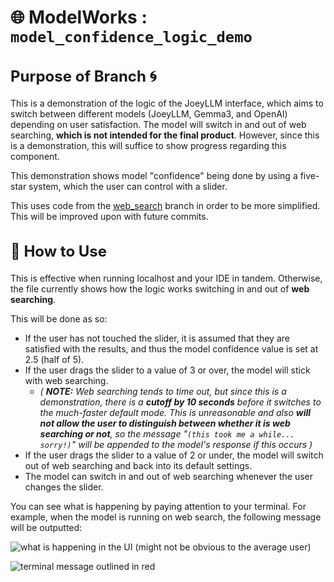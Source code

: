 # 🌐 ModelWorks : `model_confidence_logic_demo`
<h2 style="font-size: 24px;"> Purpose of Branch 🌀</h2>  

<p style="font-size: 16px;">  

This is a demonstration of the logic of the JoeyLLM interface, which aims to switch between different models (JoeyLLM, Gemma3, and OpenAI) depending on user satisfaction.  The model will switch in and out of web searching, **which is not intended for the final product**.  However, since this is a demonstration, this will suffice to show progress regarding this component.

This demonstration shows model "confidence" being done by using a five-star system, which the user can control with a slider.  

This uses code from the [web_search](https://github.com/southern-cross-ai/ModelWorks/tree/web_search) branch in order to be more simplified.  This will be improved upon with future commits.

</p>  

<h2 style="font-size: 24px;"> 👾 How to Use </h2>  

<p style="font-size: 16px;">  

This is effective when running localhost and your IDE in tandem.  Otherwise, the file currently shows how the logic works switching in and out of **web searching**.  

This will be done as so:

* If the user has not touched the slider, it is assumed that they are satisfied with the results, and thus the model confidence value is set at 2.5 (half of 5).
* If the user drags the slider to a value of 3 or over, the model will stick with web searching.
  * *(* ***NOTE:*** *Web searching tends to time out, but since this is a demonstration, there is a ***cutoff by 10 seconds*** before it switches to the much-faster default mode.  This is unreasonable and also ***will not allow the user to distinguish between whether it is web searching or not***, so the message "`(this took me a while... sorry!)`" will be appended to the model's response if this occurs )*
* If the user drags the slider to a value of 2 or under, the model will switch out of web searching and back into its default settings.
* The model can switch in and out of web searching whenever the user changes the slider.

You can see what is happening by paying attention to your terminal.  For example, when the model is running on web search, the following message will be outputted:

![what is happening in the UI (might not be obvious to the average user)](https://github.com/user-attachments/assets/73b1feeb-bae4-4849-b940-77f5d3cc50b6)

![terminal message outlined in red](https://github.com/user-attachments/assets/a552572d-8200-42c0-b24c-35541d6f3496)

</p> 
